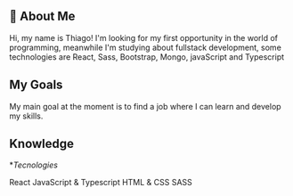 
## 🚀 About Me
Hi, my name is Thiago! I'm looking for my first opportunity in the world of programming, meanwhile I'm studying about fullstack development, some technologies are React, Sass, Bootstrap, Mongo, javaScript and Typescript


## My Goals

My main goal at the moment is to find a job where I can learn and develop my skills.


## Knowledge

**Tecnologies*

React
JavaScript & Typescript
HTML & CSS
SASS

          


